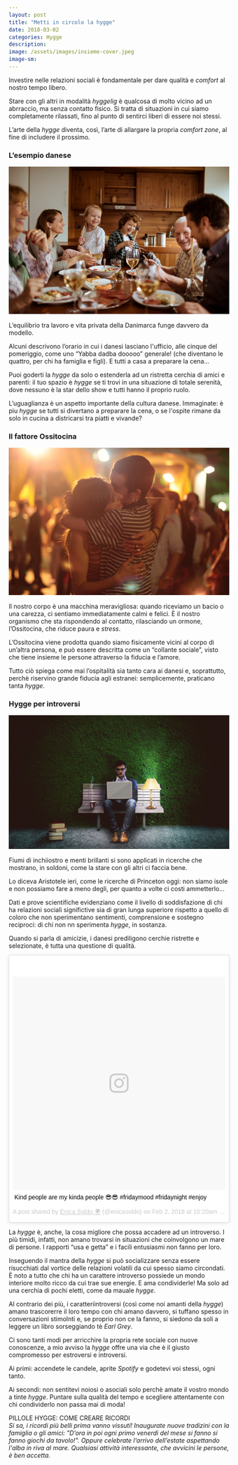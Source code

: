 ```yaml
---
layout: post
title: "Metti in circolo la hygge"
date: 2018-03-02
categories: Hygge 
description:
image: /assets/images/insieme-cover.jpeg
image-sm:
---
```


Investire nelle relazioni sociali è fondamentale per dare qualità e _comfort_ al nostro tempo libero.  

Stare con gli altri in modalità _hyggelig_ è qualcosa di molto vicino ad un abrraccio, ma senza contatto fisico. Si tratta di situazioni in cui siamo completamente rilassati, fino al punto di sentirci liberi di essere noi stessi.  


L’arte della _hygge_ diventa, così, l’arte di allargare la propria _comfort zone_, al fine di includere il prossimo.

### L’esempio danese  

![](/assets/images/cena-famiglia.jpg)

L’equilibrio tra lavoro e vita privata della Danimarca funge davvero da modello.


Alcuni descrivono l’orario in cui i danesi lasciano l'ufficio, alle cinque del pomeriggio, come uno “Yabba dadba dooooo” generale! (che diventano le quattro, per chi ha famiglia e figli). E tutti a casa a preparare la cena...


Puoi goderti la _hygge_ da solo o  estenderla ad un ristretta cerchia di amici e parenti: il tuo spazio è _hygge_ se ti trovi in una situazione di totale serenità, dove nessuno è la star dello show e tutti hanno il proprio ruolo.

L’uguaglianza è un aspetto importante della cultura danese. Immaginate: è piu _hygge_ se tutti si divertano a preparare la cena, o se l'ospite rimane da solo in cucina a districarsi tra piatti e vivande?

### Il fattore Ossitocina  

![](/assets/images/abbracci.jpg)

Il nostro corpo è una macchina meravigliosa: quando riceviamo un bacio o una carezza, ci sentiamo immediatamente calmi e felici. È il nostro organismo che sta rispondendo al contatto, rilasciando un ormone, l’Ossitocina, che riduce paura e _stress_.  

L’Ossitocina viene prodotta quando siamo fisicamente vicini al corpo di un’altra persona, e può essere descritta come un “collante sociale”, visto che tiene insieme le persone attraverso la fiducia e l’amore.  

Tutto ciò  spiega come mai l’ospitalità sia tanto cara ai danesi e, soprattutto, perchè riservino grande fiducia agli estranei: semplicemente, praticano tanta _hygge_.

### Hygge per introversi  

![](/assets/images/pochi-ma-buoni.jpg)




Fiumi di inchiiostro e menti brillanti si sono applicati in ricerche che mostrano, in soldoni, come la stare con gli altri ci faccia bene.  

Lo diceva Aristotele ieri, come le ricerche di Princeton oggi: non siamo isole e non possiamo fare a meno degli, per quanto a volte ci costi ammetterlo...


Dati e prove scientifiche evidenziano come il livello di soddisfazione di chi ha relazioni sociali significtive sia di gran lunga superiore rispetto a quello di coloro che non sperimentano sentimenti, comprensione e sostegno reciproci: di chi non nn sperimenta _hygge_, in sostanza.  


Quando si parla di amicizie, i danesi prediligono cerchie ristrette e selezionate, è tutta una questione di qualità.  

<blockquote class="instagram-media" data-instgrm-captioned data-instgrm-permalink="https://www.instagram.com/p/BetELQDDbwx/" data-instgrm-version="8" style=" background:#FFF; border:0; border-radius:3px; box-shadow:0 0 1px 0 rgba(0,0,0,0.5),0 1px 10px 0 rgba(0,0,0,0.15); margin: 1px; max-width:658px; padding:0; width:99.375%; width:-webkit-calc(100% - 2px); width:calc(100% - 2px);"><div style="padding:8px;"> <div style=" background:#F8F8F8; line-height:0; margin-top:40px; padding:50.0% 0; text-align:center; width:100%;"> <div style=" background:url(data:image/png;base64,iVBORw0KGgoAAAANSUhEUgAAACwAAAAsCAMAAAApWqozAAAABGdBTUEAALGPC/xhBQAAAAFzUkdCAK7OHOkAAAAMUExURczMzPf399fX1+bm5mzY9AMAAADiSURBVDjLvZXbEsMgCES5/P8/t9FuRVCRmU73JWlzosgSIIZURCjo/ad+EQJJB4Hv8BFt+IDpQoCx1wjOSBFhh2XssxEIYn3ulI/6MNReE07UIWJEv8UEOWDS88LY97kqyTliJKKtuYBbruAyVh5wOHiXmpi5we58Ek028czwyuQdLKPG1Bkb4NnM+VeAnfHqn1k4+GPT6uGQcvu2h2OVuIf/gWUFyy8OWEpdyZSa3aVCqpVoVvzZZ2VTnn2wU8qzVjDDetO90GSy9mVLqtgYSy231MxrY6I2gGqjrTY0L8fxCxfCBbhWrsYYAAAAAElFTkSuQmCC); display:block; height:44px; margin:0 auto -44px; position:relative; top:-22px; width:44px;"></div></div> <p style=" margin:8px 0 0 0; padding:0 4px;"> <a href="https://www.instagram.com/p/BetELQDDbwx/" style=" color:#000; font-family:Arial,sans-serif; font-size:14px; font-style:normal; font-weight:normal; line-height:17px; text-decoration:none; word-wrap:break-word;" target="_blank">Kind people are my kinda people 😎😎 #fridaymood #fridaynight #enjoy</a></p> <p style=" color:#c9c8cd; font-family:Arial,sans-serif; font-size:14px; line-height:17px; margin-bottom:0; margin-top:8px; overflow:hidden; padding:8px 0 7px; text-align:center; text-overflow:ellipsis; white-space:nowrap;">A post shared by <a href="https://www.instagram.com/enicasoldo/" style=" color:#c9c8cd; font-family:Arial,sans-serif; font-size:14px; font-style:normal; font-weight:normal; line-height:17px;" target="_blank"> Enica Soldo 🌍</a> (@enicasoldo) on <time style=" font-family:Arial,sans-serif; font-size:14px; line-height:17px;" datetime="2018-02-02T18:20:23+00:00">Feb 2, 2018 at 10:20am PST</time></p></div></blockquote> <script async defer src="//www.instagram.com/embed.js"></script>  



La _hygge_ è, anche, la cosa migliore che possa accadere ad un introverso.
I più timidi, infatti, non amano trovarsi  in situazioni che coinvolgono un mare di  persone. I rapporti “usa e getta” e i facili entusiasmi non fanno per loro.  

Inseguendo il mantra della _hygge_ si può socializzare senza essere risucchiati dal vortice delle relazioni volatili da cui spesso siamo circondati.
È noto a tutto che chi ha un carattere introverso possiede un mondo interiore molto ricco da cui trae sue energie. E ama condividerle! Ma solo ad una cerchia di pochi eletti, come da mauale _hygge_.  

Al contrario dei più, i caratteriintroversi (così come noi amanti della _hygge_) amano trascorerre il loro tempo con chi amano davvero, si tuffano spesso in conversazioni stimolnti e, se proprio non ce la fanno, si siedono da soli a leggere un libro sorseggiando tè _Earl Grey_.  


Ci sono tanti modi per arricchire la propria rete sociale con nuove conoscenze, a mio avviso la _hygge_ offre una via che è il giusto compromesso per estroversi e introversi.  

Ai primi: accendete le candele, aprite _Spotify_ e godetevi voi stessi, ogni tanto.  


Ai secondi: non sentitevi noiosi o asociali solo perchè amate il vostro mondo a tinte _hygge_. Puntare sulla qualità del tempo e scegliere attentamente con chi condividerlo non passa mai di moda!



PILLOLE HYGGE: COME CREARE RICORDI  
_Si sa, i ricordi più belli prima vanno vissuti! Inaugurate nuove tradizini con la famiglia o gli amici: "D’ora in poi ogni primo venerdì del mese si fanno si fanno giochi da tavolo!". Oppure celebrate l‘arrivo dell’estate aspettando l'alba in riva al mare. Qualsiasi attività interessante, che avvicini le persone, è ben accetta._
